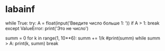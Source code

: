# labainf
while True:
    try:
        A = float(input('Введите число больше 1: '))
        if A > 1:
            break
    except ValueError:
        print('Это не число')

summ = 0
for k in range(1, 10**6):
    summ += 1/k
    #print(summ)
while summ > A:
    print(k, summ)
    break
